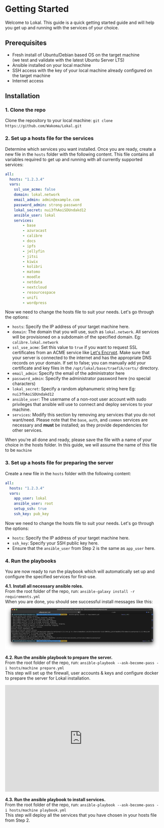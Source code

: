 # Getting Started

Welcome to Lokal. This guide is a quick getting started guide and will help you get up and running with the services of your choice.

## Prerequisites

- Fresh install of Ubuntu/Debian based OS on the target machine  
(we test and validate with the latest Ubuntu Server LTS)
- Ansible installed on your local machine
- SSH access with the key of your local machine already configured on the target machine
- Internet access

## Installation

### 1. Clone the repo

Clone the repository to your local machine:
`git clone https://github.com/Wakoma/Lokal.git`

### 2. Set up a hosts file for the services

Determine which services you want installed. Once you are ready, create a new file in the `hosts` folder with the following content. This file contains all variables required to get up and running with all currently supported services:

```yaml
all:
  hosts: "1.2.3.4"
  vars:
    ssl_use_acme: false
    domain: lokal.network
    email_admin: admin@example.com
    password_admin: strong-password
    lokal_secret: nui3fhAoiSDUndakd12
    ansible_user: lokal
    services:
        - base
        - azuracast
        - calibre
        - docs
        - ipfs
        - jellyfin
        - jitsi
        - kiwix
        - kolibri
        - matomo
        - moodle
        - netdata
        - nextcloud
        - resourcespace
        - unifi
        - wordpress
```
Now we need to change the hosts file to suit your needs. Let's go through the options:

- `hosts`: Specify the IP address of your target machine here.
- `domain`: The domain that you will use, such as `lokal.network`. All services will be provisioned on a subdomain of the specified domain. Eg: `calibre.lokal.network`
- `ssl_use_acme`: Set this value to `true` if you want to request SSL certificates from an ACME service like [Let's Encrypt](https://letsencrypt.org/). Make sure that your server is connected to the internet and has the appropriate DNS records on your domain. If set to false; you can manually add your certificate and key files in the `/opt/lokal/base/traefik/certs/` directory.
- `email_admin`: Specify the email of the administrator here
- `password_admin`: Specify the administrator password here (no special characters)
- `lokal_secret`: Specify a random alphanumeric string here Eg: `nui3fhAoiSDUndakd12`
- `ansible_user`: The username of a non-root user account with sudo privileges that ansible will use to connect and deploy services to your machine.
- `services`: Modify this section by removing any services that you do not want/need. Please note that the `base`, `auth`, and `common` services are necessary and __must__ be installed; as they provide dependencies for other services.

When you're all done and ready, please save the file with a name of your choice in the hosts folder. In this guide, we will assume the name of this file to be `machine`

### 3. Set up a hosts file for preparing the server

Create a new file in the `hosts` folder with the following content:

```yaml
all:
  hosts: "1.2.3.4"
  vars:
    app_user: lokal
    ansible_user: root
    setup_ssh: true
    ssh_key: pub_key
```
Now we need to change the hosts file to suit your needs. Let's go through the options:

- `hosts`: Specify the IP address of your target machine here.
- `ssh_key`: Specify your SSH public key here.
- Ensure that the `ansible_user` from Step 2 is the same as `app_user` here.

### 4. Run the playbooks

You are now ready to run the playbook which will automatically set up and configure the specified services for first-use.

__4.1. Install all necessary ansible roles.__  
From the root folder of the repo, run: `ansible-galaxy install -r requirements.yml`  
When you are done, you should see successful install messages like this:
![Ansible Galaxy Requirements Install](/assets/getting-started/ansible-galaxy-screenshot.png)

__4.2. Run the ansible playbook to prepare the server.__  
From the root folder of the repo, run: `ansible-playbook --ask-become-pass -i hosts/machine prepare.yml`  
This step will set up the firewall, user accounts & keys and configure docker to prepare the server for Lokal installation.

<iframe width="100%" height="350" src="https://www.youtube.com/embed/WilR6gogLpA" title="Docs - Prepare Playbook Run Through" frameborder="0" allow="accelerometer; autoplay; clipboard-write; encrypted-media; gyroscope; picture-in-picture; web-share" allowfullscreen></iframe>

__4.3. Run the ansible playbook to install services.__  
From the root folder of the repo, run: `ansible-playbook --ask-become-pass -i hosts/machine playbook.yml`  
This step will deploy all the services that you have chosen in your hosts file from Step 2.
